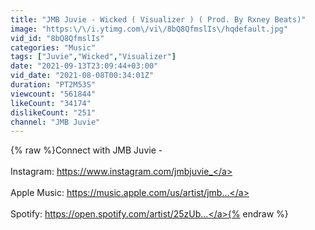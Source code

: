 ```yaml
---
title: "JMB Juvie - Wicked ( Visualizer ) ( Prod. By Rxney Beats)"
image: "https:\/\/i.ytimg.com\/vi\/8bQ8QfmslIs\/hqdefault.jpg"
vid_id: "8bQ8QfmslIs"
categories: "Music"
tags: ["Juvie","Wicked","Visualizer"]
date: "2021-09-13T23:09:44+03:00"
vid_date: "2021-08-08T00:34:01Z"
duration: "PT2M53S"
viewcount: "561844"
likeCount: "34174"
dislikeCount: "251"
channel: "JMB Juvie"
---
```

{% raw %}Connect with JMB Juvie - <br /><br />Instagram: <a rel="nofollow" target="blank" href="https://www.instagram.com/jmbjuvie_">https://www.instagram.com/jmbjuvie_</a><br /><br />Apple Music: <a rel="nofollow" target="blank" href="https://music.apple.com/us/artist/jmb...">https://music.apple.com/us/artist/jmb...</a><br /><br />Spotify: <a rel="nofollow" target="blank" href="https://open.spotify.com/artist/25zUb...">https://open.spotify.com/artist/25zUb...</a>{% endraw %}
